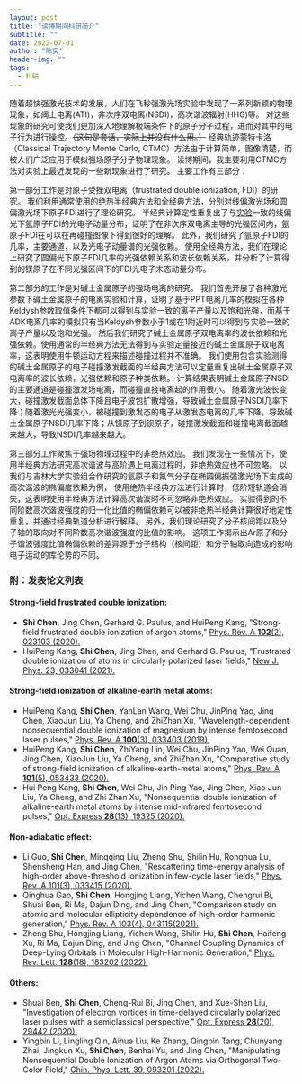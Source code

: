 ```yaml
---
layout: post
title: "读博期间科研简介"
subtitle: ""
date: 2022-07-01
author: "陈实"
header-img: ""
tags:
  - 科研
---
```


随着超快强激光技术的发展，人们在飞秒强激光场实验中发现了一系列新颖的物理现象，如阈上电离(ATI)，非次序双电离(NSDI)，高次谐波辐射(HHG)等。
对这些现象的研究可使我们更加深入地理解极端条件下的原子分子过程，进而对其中的电子行为进行操控。~~（这句是套话，实际上并没有什么用。）~~
经典轨迹蒙特卡洛（Classical Trajectory Monte Carlo, CTMC）方法由于计算简单，图像清楚，而被人们广泛应用于模拟强场原子分子物理现象。
读博期间，我主要利用CTMC方法对实验上最近发现的一些新现象进行了研究。
主要工作有三部分：

第一部分工作是对原子受挫双电离（frustrated double ionization, FDI）的研究。
我们利用通常使用的绝热半经典方法和全经典方法，分别对线偏激光场和圆偏激光场下原子FDI进行了理论研究。
半经典计算定性重复出了与[实验](https://journals.aps.org/prresearch/abstract/10.1103/PhysRevResearch.2.013021)一致的线偏光下氩原子FDI的光电子动量分布，证明了在非次序双电离主导的光强区间内，氩原子FDI在可以在再碰撞图像下得到很好的理解。
此外，我们研究了氩原子FDI的几率，主要通道，以及光电子动量谱的光强依赖。
使用全经典方法，我们在理论上研究了圆偏光下原子FDI几率的光强依赖关系和波长依赖关系，并分析了计算得到的镁原子在不同光强区间下的FDI光电子末态动量分布。

第二部分的工作是对碱土金属原子的强场电离的研究。
我们首先开展了各种激光参数下碱土金属原子的电离实验和计算，证明了基于PPT电离几率的模拟在各种Keldysh参数取值条件下都可以得到与实验一致的离子产量以及饱和光强，而基于ADK电离几率的模拟只有当Keldysh参数小于1或在1附近时可以得到与实验一致的离子产量以及饱和光强。
然后我们研究了碱土金属原子双电离率的波长依赖和光强依赖。使用通常的半经典方法无法得到与实验定量接近的碱土金属原子双电离率，这表明使用牛顿运动方程来描述碰撞过程并不准确。
我们使用包含实验测得的碱土金属原子的电子碰撞激发截面的半经典方法可以定量重复出碱土金属原子双电离率的波长依赖，光强依赖和原子种类依赖。
计算结果表明碱土金属原子NSDI的主要通道是碰撞激发场电离，而碰撞直接电离起的作用很小。
随着激光波长变大，碰撞激发截面总体下降且电子波包扩散增强，导致碱土金属原子NSDI几率下降；随着激光光强变小，被碰撞到激发态的电子从激发态电离的几率下降，导致碱土金属原子NSDI几率下降；从镁原子到钡原子，碰撞激发截面和碰撞电离截面越来越大，导致NSDI几率越来越大。

第三部分工作聚焦于强场物理过程中的非绝热效应。
我们发现在一些情况下，使用半经典方法研究高次谐波与高阶遇上电离过程时，非绝热效应也不可忽略。
以我们与吉林大学实验组合作研究的氩原子和氮气分子在椭圆偏振强激光场下生成的高次谐波的椭偏度依赖为例，
使用绝热半经典方法进行计算时，低阶短轨道会消失，这表明使用半经典方法计算高次谐波时不可忽略非绝热效应。
实验得到的不同阶数高次谐波强度的归一化比值的椭偏依赖可以被非绝热半经典计算很好地定性重复，并通过经典轨道分析进行解释。
另外，我们理论研究了分子核间距以及分子轴的取向对不同阶数高次谐波强度的比值的影响。
这项工作揭示出Ar原子和分子谐波强度比值椭偏依赖的差异源于分子结构（核间距）和分子轴取向造成的影响电子运动的库伦势的不同。


### 附：发表论文列表

#### Strong-field frustrated double ionization:
- **Shi Chen**, Jing Chen, Gerhard G. Paulus, and HuiPeng Kang, "Strong-field frustrated double ionization of argon atoms," [Phys. Rev. A **102**(2), 023103 (2020).](https://journals.aps.org/pra/abstract/10.1103/PhysRevA.102.023103)
- HuiPeng Kang, **Shi Chen**, Jing Chen, and Gerhard G. Paulus, "Frustrated double ionization of atoms in circularly polarized laser fields," [New J. Phys. 23, 033041 (2021).](https://iopscience.iop.org/article/10.1088/1367-2630/abe79d/meta)

#### Strong-field ionization of alkaline-earth metal atoms:
- HuiPeng Kang, **Shi Chen**, YanLan Wang, Wei Chu, JinPing Yao, Jing Chen, XiaoJun Liu, Ya Cheng, and ZhiZhan Xu, "Wavelength-dependent nonsequential double ionization of magnesium by intense femtosecond laser pulses," [Phys. Rev. A **100**(3), 033403 (2019).](https://journals.aps.org/pra/abstract/10.1103/PhysRevA.100.033403)
- HuiPeng Kang, **Shi Chen**, ZhiYang Lin, Wei Chu, JinPing Yao, Wei Quan, Jing Chen, XiaoJun Liu, Ya Cheng, and ZhiZhan Xu, "Comparative study of strong-field ionization of alkaline-earth-metal atoms," [Phys. Rev. A **101**(5), 053433 (2020).](https://journals.aps.org/pra/abstract/10.1103/PhysRevA.101.053433)
- Hui Peng Kang, **Shi Chen**, Wei Chu, Jin Ping Yao, Jing Chen, Xiao Jun Liu, Ya Cheng, and Zhi Zhan Xu, "Nonsequential double ionization of alkaline-earth metal atoms by intense mid-infrared femtosecond pulses," [Opt. Express **28**(13), 19325 (2020).](https://opg.optica.org/oe/fulltext.cfm?uri=oe-28-13-19325)

#### Non-adiabatic effect:
- Li Guo, **Shi Chen**, Mingqing Liu, Zheng Shu, Shilin Hu, Ronghua Lu, Shensheng Han, and Jing Chen, "Rescattering time-energy analysis of high-order above-threshold ionization in few-cycle laser fields," [Phys. Rev. A 101(3), 033415 (2020).](https://journals.aps.org/pra/abstract/10.1103/PhysRevA.101.033415)
- Qinghua Gao, **Shi Chen**, Hongjing Liang, Yichen Wang, Chengrui Bi, Shuai Ben, Ri Ma, Dajun Ding, and Jing Chen, "Comparison study on atomic and molecular ellipticity dependence of high-order harmonic generation," [Phys. Rev. A 103(4), 043115(2021).](https://journals.aps.org/pra/abstract/10.1103/PhysRevA.103.043115)
- Zheng Shu, Hongjing Liang, Yichen Wang, Shilin Hu, **Shi Chen**, Haifeng Xu, Ri Ma, Dajun Ding, and Jing Chen, "Channel Coupling Dynamics of Deep-Lying Orbitals in Molecular High-Harmonic Generation," [Phys. Rev. Lett. **128**(18), 183202 (2022).](https://journals.aps.org/prl/abstract/10.1103/PhysRevLett.128.183202)

#### Others:
- Shuai Ben, **Shi Chen**, Cheng-Rui Bi, Jing Chen, and Xue-Shen Liu, "Investigation of electron vortices in time-delayed circularly polarized laser pulses with a semiclassical perspective," [Opt. Express **28**(20), 29442 (2020).](https://opg.optica.org/oe/fulltext.cfm?uri=oe-28-20-29442)
- Yingbin Li, Lingling Qin, Aihua Liu, Ke Zhang, Qingbin Tang, Chunyang Zhai, Jingkun Xu, **Shi Chen**, Benhai Yu, and Jing Chen, "Manipulating Nonsequential Double Ionization of Argon Atoms via Orthogonal Two-Color Field," [Chin. Phys. Lett. 39, 093201 (2022).](https://iopscience.iop.org/article/10.1088/0256-307X/39/9/093201/meta)